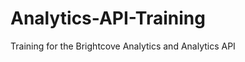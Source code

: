 Analytics-API-Training
======================

Training for the Brightcove Analytics and Analytics API 
